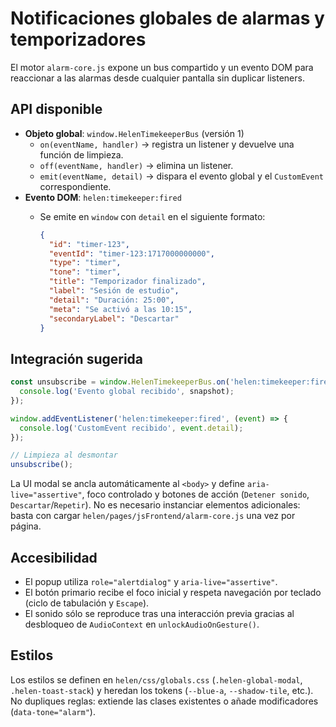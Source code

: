 # Notificaciones globales de alarmas y temporizadores

El motor `alarm-core.js` expone un bus compartido y un evento DOM para reaccionar a las alarmas desde cualquier pantalla sin duplicar listeners.

## API disponible

- **Objeto global**: `window.HelenTimekeeperBus` (versión 1)
  - `on(eventName, handler)` → registra un listener y devuelve una función de limpieza.
  - `off(eventName, handler)` → elimina un listener.
  - `emit(eventName, detail)` → dispara el evento global y el `CustomEvent` correspondiente.
- **Evento DOM**: `helen:timekeeper:fired`
  - Se emite en `window` con `detail` en el siguiente formato:

    ```json
    {
      "id": "timer-123",
      "eventId": "timer-123:1717000000000",
      "type": "timer",
      "tone": "timer",
      "title": "Temporizador finalizado",
      "label": "Sesión de estudio",
      "detail": "Duración: 25:00",
      "meta": "Se activó a las 10:15",
      "secondaryLabel": "Descartar"
    }
    ```

## Integración sugerida

```js
const unsubscribe = window.HelenTimekeeperBus.on('helen:timekeeper:fired', (snapshot) => {
  console.log('Evento global recibido', snapshot);
});

window.addEventListener('helen:timekeeper:fired', (event) => {
  console.log('CustomEvent recibido', event.detail);
});

// Limpieza al desmontar
unsubscribe();
```

La UI modal se ancla automáticamente al `<body>` y define `aria-live="assertive"`, foco controlado y botones de acción (`Detener sonido`, `Descartar`/`Repetir`). No es necesario instanciar elementos adicionales: basta con cargar `helen/pages/jsFrontend/alarm-core.js` una vez por página.

## Accesibilidad

- El popup utiliza `role="alertdialog"` y `aria-live="assertive"`.
- El botón primario recibe el foco inicial y respeta navegación por teclado (ciclo de tabulación y `Escape`).
- El sonido sólo se reproduce tras una interacción previa gracias al desbloqueo de `AudioContext` en `unlockAudioOnGesture()`.

## Estilos

Los estilos se definen en `helen/css/globals.css` (`.helen-global-modal`, `.helen-toast-stack`) y heredan los tokens (`--blue-a`, `--shadow-tile`, etc.). No dupliques reglas: extiende las clases existentes o añade modificadores (`data-tone="alarm"`).
